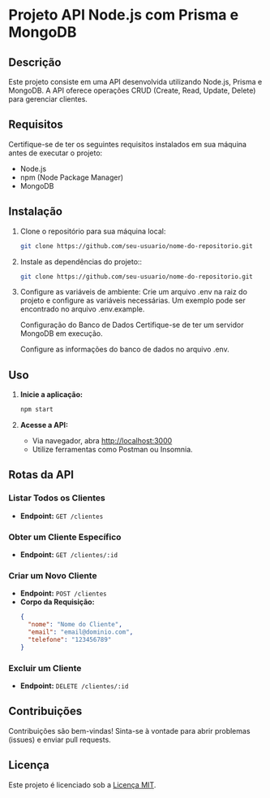 # Projeto API Node.js com Prisma e MongoDB

## Descrição
Este projeto consiste em uma API desenvolvida utilizando Node.js, Prisma e MongoDB. A API oferece operações CRUD (Create, Read, Update, Delete) para gerenciar clientes.

## Requisitos
Certifique-se de ter os seguintes requisitos instalados em sua máquina antes de executar o projeto:
- Node.js
- npm (Node Package Manager)
- MongoDB

## Instalação
1. Clone o repositório para sua máquina local:
   ```bash
   git clone https://github.com/seu-usuario/nome-do-repositorio.git
2. Instale as dependências do projeto::
   ```bash
   git clone https://github.com/seu-usuario/nome-do-repositorio.git
3. Configure as variáveis de ambiente:
Crie um arquivo .env na raiz do projeto e configure as variáveis necessárias. Um exemplo pode ser encontrado no arquivo .env.example.

    Configuração do Banco de Dados
    Certifique-se de ter um servidor MongoDB em execução.

    Configure as informações do banco de dados no arquivo .env.
## Uso

1. **Inicie a aplicação:**
    ```bash
    npm start
    ```

2. **Acesse a API:**
    - Via navegador, abra [http://localhost:3000](http://localhost:3000)
    - Utilize ferramentas como Postman ou Insomnia.

## Rotas da API

### Listar Todos os Clientes
- **Endpoint:** `GET /clientes`

### Obter um Cliente Específico
- **Endpoint:** `GET /clientes/:id`

### Criar um Novo Cliente
- **Endpoint:** `POST /clientes`
- **Corpo da Requisição:**
  ```json
  {
    "nome": "Nome do Cliente",
    "email": "email@dominio.com",
    "telefone": "123456789"
  }
### Excluir um Cliente

- **Endpoint:** `DELETE /clientes/:id`

## Contribuições
Contribuições são bem-vindas! Sinta-se à vontade para abrir problemas (issues) e enviar pull requests.

## Licença
Este projeto é licenciado sob a [Licença MIT](LICENSE).